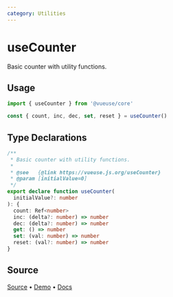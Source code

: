 ```yaml
---
category: Utilities
---
```


# useCounter

Basic counter with utility functions.

## Usage

```js
import { useCounter } from '@vueuse/core'

const { count, inc, dec, set, reset } = useCounter()
```


<!--FOOTER_STARTS-->
## Type Declarations

```typescript
/**
 * Basic counter with utility functions.
 *
 * @see   {@link https://vueuse.js.org/useCounter}
 * @param [initialValue=0]
 */
export declare function useCounter(
  initialValue?: number
): {
  count: Ref<number>
  inc: (delta?: number) => number
  dec: (delta?: number) => number
  get: () => number
  set: (val: number) => number
  reset: (val?: number) => number
}
```

## Source

[Source](https://github.com/vueuse/vueuse/blob/main/packages/shared/useCounter/index.ts) • [Demo](https://github.com/vueuse/vueuse/blob/main/packages/shared/useCounter/demo.vue) • [Docs](https://github.com/vueuse/vueuse/blob/main/packages/shared/useCounter/index.md)


<!--FOOTER_ENDS-->
